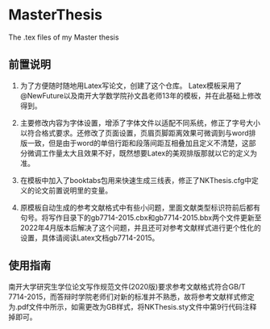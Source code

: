 # MasterThesis
The .tex files of my Master thesis

## 前置说明
1. 为了方便随时随地用Latex写论文，创建了这个仓库。
Latex模板采用了@NewFuture以及南开大学数学院孙文昌老师13年的模板，并在此基础上修改得到。

2. 主要修改内容为字体设置，增添了字体文件以适配不同系统，修正了字号大小以符合格式要求。还修改了页面设置，页眉页脚距离效果可微调到与word排版一致，但是由于word的单倍行距和段落间距互相叠加且定义不清楚，这部分微调工作量太大且效果不好，既然想要Latex的美观排版那就以它的定义为准。

3. 在模板中加入了booktabs包用来快速生成三线表，修正了NKThesis.cfg中定义的论文前置说明里的变量。

4. 原模板自动生成的参考文献格式中有些小问题，里面文献类型标识符前后都有句号。将写作目录下的gb7714-2015.cbx和gb7714-2015.bbx两个文件更新至2022年4月版本后解决了这个问题，并且还可对参考文献样式进行更个性化的设置，具体请阅读Latex文档gb7714-2015。

## 使用指南
南开大学研究生学位论文写作规范文件(2020版)要求参考文献格式符合GB/T 7714-2015，而答辩时学院老师们对新的标准并不熟悉，故将参考文献样式修定为.pdf文件中所示，如需更改为GB样式，将NKThesis.sty文件中第9行代码注释掉即可。
